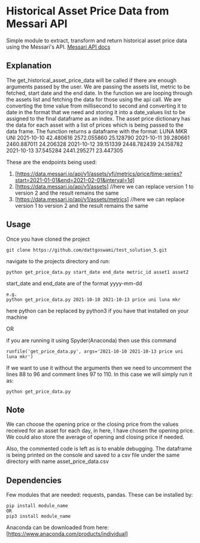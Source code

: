 # Historical Asset Price Data from Messari API

Simple module to extract, transform and return historical asset price data using the Messari's API.
[Messari API docs](https://messari.io/api/docs)

## Explanation

The get_historical_asset_price_data will be called if there are enough arguments passed by the user. We are passing the assets list, metric to be fetched, start date and the end date. In the function we are looping through the assets list and fetching the data for those using the api call. We are converting the time value from millisecond to second and converting it to date in the format that we need and storing it into a date_values list to be assigned to the final dataframe as an index. The asset price dictionary has the data for each asset with a list of prices which is being passed to the data frame. The function returns a dataframe with the format:
LUNA MKR UNI
2021-10-10 42.480616 2572.055860 25.128790
2021-10-11 39.280661 2460.887011 24.206328
2021-10-12 39.151339 2448.782439 24.158782
2021-10-13 37.545284 2441.295271 23.447305

These are the endpoints being used:

1. [https://data.messari.io/api/v1/assets/yfi/metrics/price/time-series?start=2021-01-01&end=2021-02-01&interval=1d]
2. [https://data.messari.io/api/v1/assets] //here we can replace version 1 to version 2 and the result remains the same
3. [https://data.messari.io/api/v1/assets/metrics] //here we can replace version 1 to version 2 and the result remains the same

## Usage

Once you have cloned the project

```
git clone https://github.com/dattgoswami/test_solution_5.git
```

navigate to the projects directory and run:

```
python get_price_data.py start_date end_date metric_id asset1 asset2
```

start_date and end_date are of the format yyyy-mm-dd

```
e.g.
python get_price_data.py 2021-10-10 2021-10-13 price uni luna mkr
```

here python can be replaced by python3 if you have that installed on your machine

OR

if you are running it using Spyder(Anaconda) then use this command

```
runfile('get_price_data.py', args='2021-10-10 2021-10-13 price uni luna mkr')
```

If we want to use it without the arguments then we need to uncomment the lines 88 to 96 and comment lines 97 to 110. In this case we will simply run it as:

```
python get_price_data.py
```

## Note

We can choose the opening price or the closing price from the values received for an asset for each day, in here, I have chosen the opening price.
We could also store the average of opening and closing price if needed.

Also, the commented code is left as is to enable debugging. The dataframe is being printed on the console and saved to a csv file under the same directory with name asset_price_data.csv

## Dependencies

Few modules that are needed: requests, pandas.
These can be installed by:

```
pip install module_name
OR
pip3 install module_name
```

Anaconda can be downloaded from here: [https://www.anaconda.com/products/individual]
